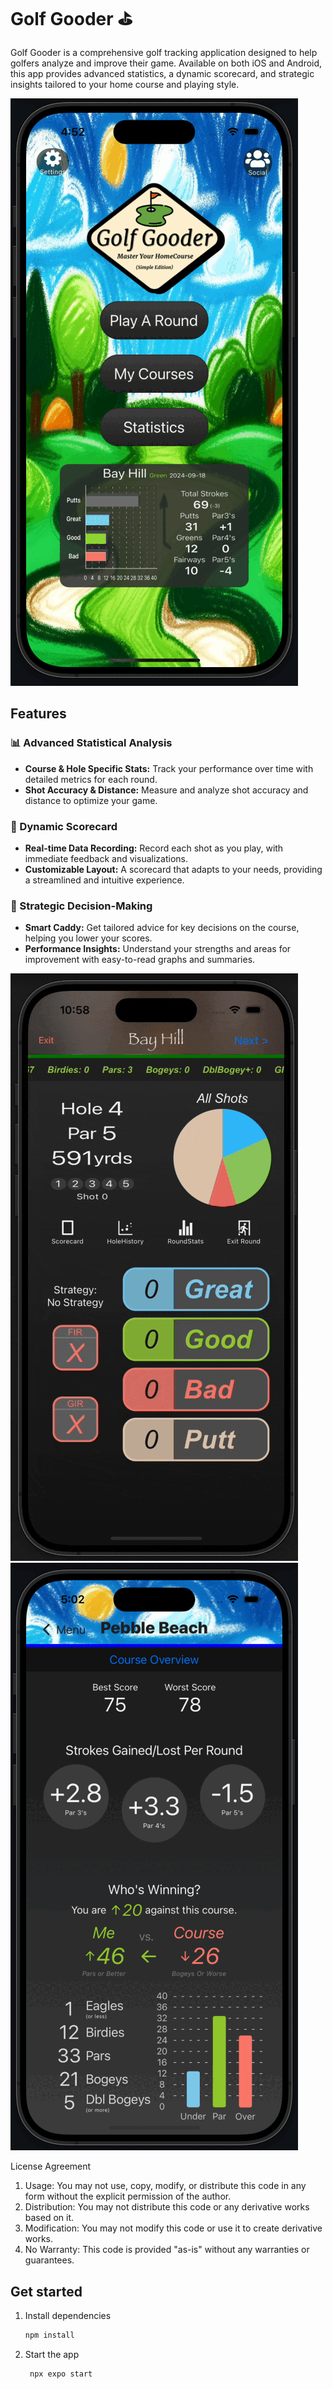 # Golf Gooder ⛳️

Golf Gooder is a comprehensive golf tracking application designed to help golfers analyze and improve their game. Available on both iOS and Android, this app provides advanced statistics, a dynamic scorecard, and strategic insights tailored to your home course and playing style.

![Golf Gooder Banner](./git_gifs/GG_backgrounds.gif) <!-- Add a banner image of your app here -->

## Features

### 📊 Advanced Statistical Analysis
- **Course & Hole Specific Stats:** Track your performance over time with detailed metrics for each round.
- **Shot Accuracy & Distance:** Measure and analyze shot accuracy and distance to optimize your game.

### 📝 Dynamic Scorecard
- **Real-time Data Recording:** Record each shot as you play, with immediate feedback and visualizations.
- **Customizable Layout:** A scorecard that adapts to your needs, providing a streamlined and intuitive experience.

### 🎯 Strategic Decision-Making
- **Smart Caddy:** Get tailored advice for key decisions on the course, helping you lower your scores.
- **Performance Insights:** Understand your strengths and areas for improvement with easy-to-read graphs and summaries.

![Screenshot1](./git_gifs/GG_play_vid.gif) <!-- Add a screenshot of the app in use -->
![Screenshot2](./git_gifs/GG_stats.gif) <!-- Add another relevant screenshot -->


License Agreement

1. Usage: You may not use, copy, modify, or distribute this code in any form without the explicit permission of the author.
2. Distribution: You may not distribute this code or any derivative works based on it.
3. Modification: You may not modify this code or use it to create derivative works.
4. No Warranty: This code is provided "as-is" without any warranties or guarantees.


## Get started

1. Install dependencies

   ```bash
   npm install
   ```

2. Start the app

   ```bash
    npx expo start
   ```

